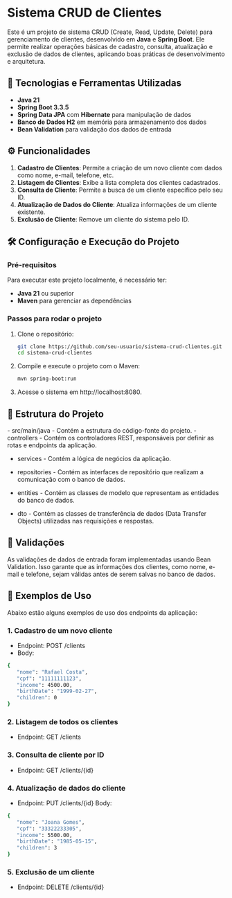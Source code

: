 <h1>Sistema CRUD de Clientes</h1>

Este é um projeto de sistema CRUD (Create, Read, Update, Delete) para gerenciamento de clientes, desenvolvido em **Java** e **Spring Boot**. Ele permite realizar operações básicas de cadastro, consulta, atualização e exclusão de dados de clientes, aplicando boas práticas de desenvolvimento e arquitetura.

<h2>🚀 Tecnologias e Ferramentas Utilizadas</h2>

- **Java 21**
- **Spring Boot 3.3.5**
- **Spring Data JPA** com **Hibernate** para manipulação de dados
- **Banco de Dados H2** em memória para armazenamento dos dados
- **Bean Validation** para validação dos dados de entrada

## ⚙️ Funcionalidades

1. **Cadastro de Clientes**: Permite a criação de um novo cliente com dados como nome, e-mail, telefone, etc.
2. **Listagem de Clientes**: Exibe a lista completa dos clientes cadastrados.
3. **Consulta de Cliente**: Permite a busca de um cliente específico pelo seu ID.
4. **Atualização de Dados do Cliente**: Atualiza informações de um cliente existente.
5. **Exclusão de Cliente**: Remove um cliente do sistema pelo ID.

## 🛠️ Configuração e Execução do Projeto

### Pré-requisitos

Para executar este projeto localmente, é necessário ter:
- **Java 21** ou superior
- **Maven** para gerenciar as dependências

### Passos para rodar o projeto

1. Clone o repositório:
   ```bash
   git clone https://github.com/seu-usuario/sistema-crud-clientes.git
   cd sistema-crud-clientes

2. Compile e execute o projeto com o Maven:
   ```bash
   mvn spring-boot:run
   
3. Acesse o sistema em http://localhost:8080.

<h2>🧩 Estrutura do Projeto</h2>
- src/main/java - Contém a estrutura do código-fonte do projeto.
  - controllers - Contém os controladores REST, responsáveis por definir as rotas e endpoints da aplicação.
    
  - services - Contém a lógica de negócios da aplicação.
    
  - repositories - Contém as interfaces de repositório que realizam a comunicação com o banco de dados.
    
  - entities - Contém as classes de modelo que representam as entidades do banco de dados.
    
  - dto - Contém as classes de transferência de dados (Data Transfer Objects) utilizadas nas requisições e respostas.
    
<h2>🚨 Validações</h2>
As validações de dados de entrada foram implementadas usando Bean Validation. Isso garante que as informações dos clientes, como nome, e-mail e telefone, sejam válidas antes de serem salvas no banco de dados.

<h2>📝 Exemplos de Uso</h2>
Abaixo estão alguns exemplos de uso dos endpoints da aplicação:

<h3>1. Cadastro de um novo cliente</h3>

- Endpoint: POST /clients
- Body:

```bash
{
   "nome": "Rafael Costa",
   "cpf": "11111111123",
   "income": 4500.00,
   "birthDate": "1999-02-27",
   "children": 0
}
```
<h3>2. Listagem de todos os clientes</h3>

- Endpoint: GET /clients

<h3>3. Consulta de cliente por ID</h3>

- Endpoint: GET /clients/{id}

<h3>4. Atualização de dados do cliente</h3>

- Endpoint: PUT /clients/{id}
Body:
```bash
{
   "nome": "Joana Gomes",
   "cpf": "33322233305",
   "income": 5500.00,
   "birthDate": "1985-05-15",
   "children": 3
}
```
<h3>5. Exclusão de um cliente</h3>

- Endpoint: DELETE /clients/{id}
